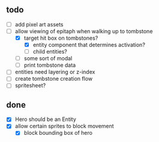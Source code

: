 ## todo
- [ ] add pixel art assets
- [ ] allow viewing of epitaph when walking up to tombstone
  - [x] target hit box on tombstones?
    - [x] entity component that determines activation?
    - [ ] child entities?
  - [ ] some sort of modal
  - [ ] print tombstone data
- [ ] entities need layering or z-index
- [ ] create tombstone creation flow
- [ ] spritesheet?

## done
- [x] Hero should be an Entity
- [x] allow certain sprites to block movement
  - [x] block bounding box of hero
